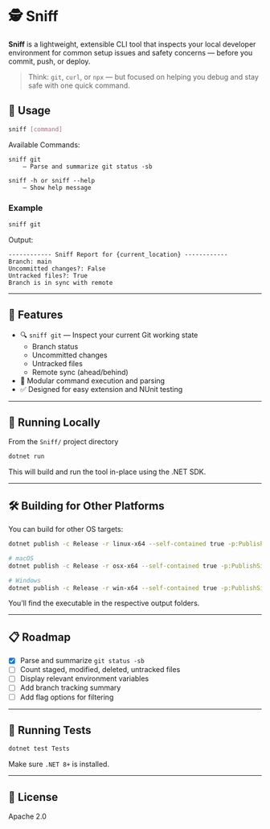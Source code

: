 # 🕵️ Sniff

**Sniff** is a lightweight, extensible CLI tool that inspects your local developer environment for common setup issues and safety concerns — before you commit, push, or deploy.

> Think: `git`, `curl`, or `npx` — but focused on helping you debug and stay safe with one quick command.


## 🧭 Usage

```bash
sniff [command]
```

Available Commands:

    sniff git 
        — Parse and summarize git status -sb

    sniff -h or sniff --help 
        — Show help message

### Example

```bash
sniff git
```

Output:

```
------------ Sniff Report for {current_location} ------------
Branch: main
Uncommitted changes?: False
Untracked files?: True
Branch is in sync with remote
```

---

## 🚀 Features

- 🔍 `sniff git` — Inspect your current Git working state
  - Branch status
  - Uncommitted changes
  - Untracked files
  - Remote sync (ahead/behind)
- 🧱 Modular command execution and parsing
- ✅ Designed for easy extension and NUnit testing

---

## 🚀 Running Locally

From the `Sniff/` project directory

```bash
dotnet run
```

This will build and run the tool in-place using the .NET SDK.

---

## 🛠️ Building for Other Platforms

You can build for other OS targets:

```bash
dotnet publish -c Release -r linux-x64 --self-contained true -p:PublishSingleFile=true -o ./dist-linux

# macOS
dotnet publish -c Release -r osx-x64 --self-contained true -p:PublishSingleFile=true -o ./dist-macos

# Windows
dotnet publish -c Release -r win-x64 --self-contained true -p:PublishSingleFile=true -o ./dist-win
```

You’ll find the executable in the respective output folders.

---

## 📋 Roadmap

- [x] Parse and summarize `git status -sb`
- [ ] Count staged, modified, deleted, untracked files
- [ ] Display relevant environment variables
- [ ] Add branch tracking summary
- [ ] Add flag options for filtering

---

## 🧪 Running Tests

```bash
dotnet test Tests
```

Make sure `.NET 8+` is installed.

---

## 📄 License

Apache 2.0
